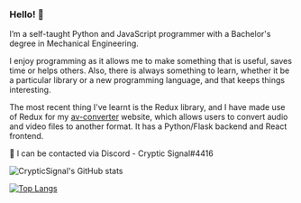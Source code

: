 ### Hello! 👋

I’m a self-taught Python and JavaScript programmer with a Bachelor's degree in Mechanical Engineering.

I enjoy programming as it allows me to make something that is useful, saves time or helps others. Also, there is always something to learn, whether it be a particular library or a new programming language, and that keeps things interesting.

The most recent thing I've learnt is the Redux library, and I have made use of Redux for my [av-converter](https://github.com/CrypticSignal/av-converter) website, which allows users to convert audio and video files to another format. It has a Python/Flask backend and React frontend.

💬 I can be contacted via Discord - Cryptic Signal#4416

![CrypticSignal's GitHub stats](https://github-readme-stats.vercel.app/api?username=CrypticSignal&show_icons=true&theme=dark)

[![Top Langs](https://github-readme-stats.vercel.app/api/top-langs/?username=CrypticSignal&theme=dark)](https://github.com/CrypticSignal/github-readme-stats)
